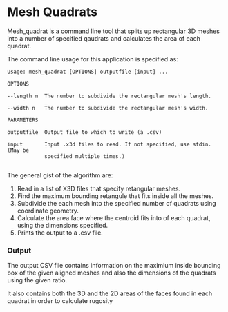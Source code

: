 # Mesh Quadrats

Mesh_quadrat is a command line tool that splits up rectangular 3D meshes into a number of specified qaudrats and calculates the area of each quadrat.

The command line usage for this application is specified as:

```
Usage: mesh_quadrat [OPTIONS] outputfile [input] ...

OPTIONS

--length n  The number to subdivide the rectangular mesh's length.

--width n   The number to subdivide the rectangular mesh's width.

PARAMETERS

outputfile  Output file to which to write (a .csv)

input       Input .x3d files to read. If not specified, use stdin. (May be
            specified multiple times.)
            
```

The general gist of the algorithm are:  
1. Read in a list of X3D files that specify retangular meshes.    
2. Find the maximum bounding retangule that fits inside all the meshes.  
3. Subdivide the each mesh into the specified number of quadrats using coordinate geometry.  
4. Calculate the area face where the centroid fits into of each quadrat, using the dimensions specified.  
5. Prints the output to a .csv file.  

### Output 
The output CSV file contains information on the maximium inside bounding box of the given aligned meshes and
also the dimensions of the quadrats using the given ratio.  
  
It also contains both the 3D and the 2D areas of the faces found in each quadrat in order to calculate rugosity


